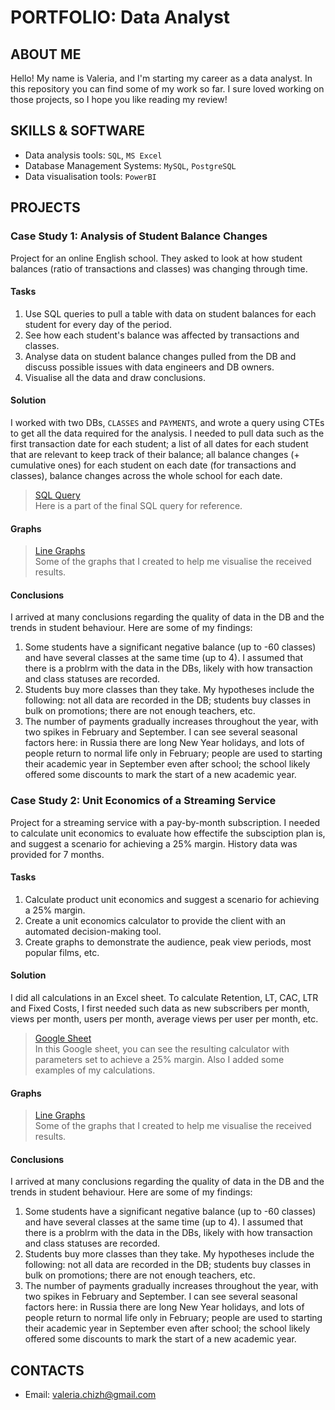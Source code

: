# PORTFOLIO: Data Analyst

## ABOUT ME
Hello! My name is Valeria, and I'm starting my career as a data analyst. In this repository you can find some of my work so far. 
I sure loved working on those projects, so I hope you like reading my review!

## SKILLS & SOFTWARE
- Data analysis tools: `SQL`, `MS Excel`
- Database Management Systems: `MySQL`, `PostgreSQL`
- Data visualisation tools: `PowerBI`

## PROJECTS
### Case Study 1: Analysis of Student Balance Changes
Project for an online English school. They asked to look at how student balances (ratio of transactions and classes) was changing through time. 

#### Tasks
1. Use SQL queries to pull a table with data on student balances for each student for every day of the period.
2. See how each student's balance was affected by transactions and classes.
3. Analyse data on student balance changes pulled from the DB and discuss possible issues with data engineers and DB owners.
4. Visualise all the data and draw conclusions.

#### Solution
I worked with two DBs, `CLASSES` and `PAYMENTS`, and wrote a query using CTEs to get all the data required for the analysis. I needed to pull data such as the first transaction date for each student; a list of all dates for each student that are relevant to keep track of their balance; all balance changes (+ cumulative ones) for each student on each date (for transactions and classes), balance changes across the whole school for each date.

> <a href="https://github.com/Melifarro19/Valeria-Dzhukich-Portfolio/blob/main/Case%20Study%201/SQL%20Query">SQL Query</a>
<br> Here is a part of the final SQL query for reference.

#### Graphs
> <a href="https://github.com/Melifarro19/Valeria-Dzhukich-Portfolio/blob/main/Case%20Study%201/Visuals.md">Line Graphs</a>
<br> Some of the graphs that I created to help me visualise the received results.

#### Conclusions
I arrived at many conclusions regarding the quality of data in the DB and the trends in student behaviour. Here are some of my findings:
1. Some students have a significant negative balance (up to -60 classes) and have several classes at the same time (up to 4). I assumed that there is a problrm with the data in the DBs, likely with how transaction and class statuses are recorded.
2. Students buy more classes than they take. My hypotheses include the following: not all data are recorded in the DB; students buy classes in bulk on promotions; there are not enough teachers, etc.
3. The number of payments gradually increases throughout the year, with two spikes in February and September. I can see several seasonal factors here: in Russia there are long New Year holidays, and lots of people return to normal life only in February; people are used to starting their academic year in September even after school; the school likely offered some discounts to mark the start of a new academic year.   

### Case Study 2: Unit Economics of a Streaming Service
Project for a streaming service with a pay-by-month subscription. I needed to calculate unit economics to evaluate how effectife the subsciption plan is, and suggest a scenario for achieving a 25% margin. History data was provided for 7 months.

#### Tasks
1. Calculate product unit economics and suggest a scenario for achieving a 25% margin.
2. Create a unit economics calculator to provide the client with an automated decision-making tool.
3. Create graphs to demonstrate the audience, peak view periods, most popular films, etc.

#### Solution
I did all calculations in an Excel sheet. To calculate Retention, LT, CAC, LTR and Fixed Costs, I first needed such data as new subscribers per month, views per month, users per month, average views per user per month, etc. 

> <a href="https://github.com/Melifarro19/Valeria-Dzhukich-Portfolio/blob/main/Case%20Study%201/SQL%20Query](https://docs.google.com/spreadsheets/d/1WqN5jC5k0IOt-P_XJnigEdkmnp7CBXFE1T0B7rJsS2I/edit?usp=sharing)">Google Sheet</a>
<br> In this Google sheet, you can see the resulting calculator with parameters set to achieve a 25% margin. Also I added some examples of my calculations.

#### Graphs
> <a href="https://github.com/Melifarro19/Valeria-Dzhukich-Portfolio/blob/main/Case%20Study%201/Visuals.md">Line Graphs</a>
<br> Some of the graphs that I created to help me visualise the received results.

#### Conclusions
I arrived at many conclusions regarding the quality of data in the DB and the trends in student behaviour. Here are some of my findings:
1. Some students have a significant negative balance (up to -60 classes) and have several classes at the same time (up to 4). I assumed that there is a problrm with the data in the DBs, likely with how transaction and class statuses are recorded.
2. Students buy more classes than they take. My hypotheses include the following: not all data are recorded in the DB; students buy classes in bulk on promotions; there are not enough teachers, etc.
3. The number of payments gradually increases throughout the year, with two spikes in February and September. I can see several seasonal factors here: in Russia there are long New Year holidays, and lots of people return to normal life only in February; people are used to starting their academic year in September even after school; the school likely offered some discounts to mark the start of a new academic year.  

## CONTACTS
- Email: valeria.chizh@gmail.com
